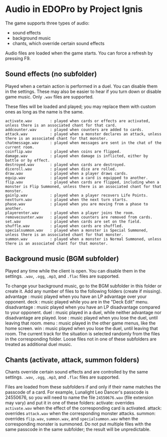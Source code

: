 # Audio in EDOPro by Project Ignis

The game supports three types of audio:
- sound effects
- background music
- chants, which override certain sound effects

Audio files are loaded when the game starts. You can force a refresh by pressing F9.

## Sound effects (no subfolder)

Played when a certain action is performed in a duel. You can disable them in the settings. These may also be easier to hear if you turn down or disable game music. Only `.wav` files are supported.

These files will be loaded and played; you may replace them with custom ones as long as the name is the same.

	activate.wav        : played when cards or effects are activated, unless there is an associated chant for that card.
	addcounter.wav      : played when counters are added to cards.
	attack.wav          : played when a monster declares an attack, unless there is an associated chant for that monster.
	chatmessage.wav     : played when messages are sent in the chat of the current room.
	coinflip.wav        : played when coins are flipped.
	damage.wav          : played when damage is inflicted, either by battle or by effect.
	destroyed.wav       : played when cards are destroyed.
	diceroll.wav        : played when dice are rolled.
	draw.wav            : played when a player draws cards.
	equip.wav           : played when a card is equipped to another.
	flip.wav            : played when cards are flipped, including when a monster is Flip Summoned, unless there is an associated chant for that monster.
	gainlp.wav          : played when a player recovers Life Points.
	nextturn.wav        : played when the next turn starts.
	phase.wav           : played when you are moving from a phase to another.
	playerenter.wav     : played when a player joins the room.
	removecounter.wav   : played when counters are removed from cards.
	set.wav             : played when cards are set on the field.
	shuffle.wav         : played when cards are shuffled.
	specialsummon.wav   : played when a monster is Special Summoned, unless there is an associated chant for that monster.
	summon.wav          : played when a monster is Normal Summoned, unless there is an associated chant for that monster.

## Background music (BGM subfolder)

Played any time while the client is open. You can disable them in the settings. `.wav`, `.ogg`, `.mp3`, and `.flac` files are supported.

To change your background music, go to the BGM subfolder in this folder or create it.
Add any number of files to the following folders (create if missing).
	advantage    : music played when you have an LP advantage over your opponent.
	deck         : music played while you are in the "Deck Edit" menu.
	disadvantage : music played when you have an LP disadvantage compared to your opponent.
	duel		     : music played in a duel, while neither advantage nor disadvantage are played.
	lose         : music played when you lose the duel, until leaving that room.
	menu         : music played in the other game menus, like the home screen.
	win          : music played when you lose the duel, until leaving that room.
The current track for the situation is selected randomly from the files in the corresponding folder. Loose files not in one of these subfolders are treated as additional duel music.

## Chants (activate, attack, summon folders)

Chants override certain sound effects and are controlled by the same settings. `.wav`, `.ogg`, `.mp3`, and `.flac` files are supported.

Files are loaded from these subfolders if and only if their name matches the passcode of a card. For example, Lunalight Leo Dancer's passcode is 24550676, so you will need to name the file `24550676.wav` (file extension may vary) and put it in one of these folders:
	activate:   overrides `activate.wav` when the effect of the corresponding card is activated.
	attack:			overrides `attack.wav` when the corresponding monster attacks.
	summon:     overrides `flip.wav`, `summon.wav`, and `specialsummon.wav` when the corresponding monster is summoned.
Do not put multiple files with the same passcode in the same subfolder; the result will be unpredictable.
